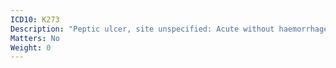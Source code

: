 ```yaml
---
ICD10: K273
Description: "Peptic ulcer, site unspecified: Acute without haemorrhage or perforation"
Matters: No
Weight: 0
---
```

